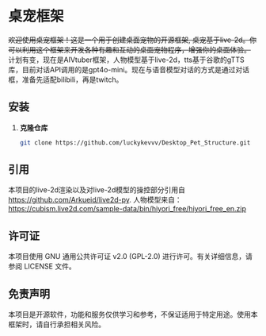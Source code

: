 # 桌宠框架

~~欢迎使用桌宠框架！这是一个用于创建桌面宠物的开源框架, 桌宠基于live-2d。你可以利用这个框架来开发各种有趣和互动的桌面宠物程序，增强你的桌面体验。~~
   计划有变，现在是AIVtuber框架，人物模型基于live-2d，tts基于谷歌的gTTS库，目前对话API调用的是gpt4o-mini。现在与语音模型对话的方式是通过对话框，准备先适配bilibili，再是twitch。
## 安装

1. **克隆仓库**

   ```bash
   git clone https://github.com/luckykevvv/Desktop_Pet_Structure.git

## 引用
本项目的live-2d渲染以及对live-2d模型的操控部分引用自 https://github.com/Arkueid/live2d-py. 
人物模型来自：https://cubism.live2d.com/sample-data/bin/hiyori_free/hiyori_free_en.zip
## 许可证

本项目使用 GNU 通用公共许可证 v2.0 (GPL-2.0) 进行许可。有关详细信息，请参阅 LICENSE 文件。

## 免责声明

本项目是开源软件，功能和服务仅供学习和参考，不保证适用于特定用途。使用本框架时，请自行承担相关风险。

